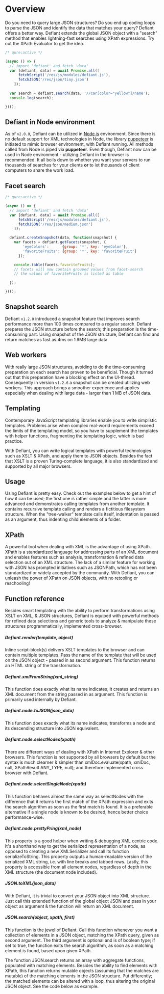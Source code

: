 # Overview

Do you need to query large JSON structures? Do you end up coding loops to parse the JSON and identify the data that matches your query? Defiant offers a better way. Defiant extends the global JSON object with a "search" method that enables lightning-fast searches using XPath expressions. Try out the XPath Evaluator to get the idea.

```js
/* qure:active */

(async () => {
  // import 'defiant' and fetch 'data'
  var [defiant, data] = await Promise.all([
      fetchScript('/res/js/modules/defiant.js'),
      fetchJSON('/res/json/tiny.json')
    ]);
  
  var search = defiant.search(data, '//car[color="yellow"]/name');
  console.log(search);

})();

```

## Defiant in Node environment

As of `v2.0.0`, Defiant can be utilized in [Node.js](https://nodejs.org/) environment. Since there is no default support for XML technologies in Node, the library [puppeteer](https://github.com/GoogleChrome/puppeteer) is initiated to mimic browser environment, with Defiant running. All methods called from Node is piped via __puppeteer__. Even though, Defiant now can be used in Node environment - utilizing Defiant in the browser is recommended. It all boils down to whether you want your servers to run thousands of searches for your clients __or__ to let thousands of client computers to share the work load.

## Facet search

```js
/* qure:active */

(async () => {
  // import 'defiant' and fetch 'data'
  var [defiant, data] = await Promise.all([
      fetchScript('/res/js/modules/defiant.js'),
      fetchJSON('/res/json/medium.json')
    ]);

  defiant.createSnapshot(data, function(snapshot) {
    var facets = defiant.getFacets(snapshot, {
        'eyeColors':      {group: '*', key: 'eyeColor'},
        'favoriteFruits': {group: '*', key: 'favoriteFruit'}
      });

    console.table(facets.favoriteFruits);
    // facets will now contain grouped values from facet-search
    // the values of favoriteFruits is listed as table    

  });

})();

```

## Snapshot search
Defiant `v1.2.0` introduced a snapshot feature that improves search performance more than 100 times compared to a regular search. Defiant prepares the JSON structure before the search; this preparation is the time-consuming part. Using snapshot of the JSON structure, Defiant can find and return matches as fast as 4ms on 1.6MB large data

## Web workers
With really large JSON structures, avoiding to do the time-consuming preparation on each search has proven to be beneficial. Though it turned out that this preparation have a blocking effect on the UI-thread. Consequently in version `v1.2.6` a snapshot can be created utilizing web workers. This approach brings a smoother experience and applies especially when dealing with large data - larger than 1 MB of JSON data.

## Templating
Contemporary JavaScript templating libraries enable you to write simplistic templates. Problems arise when complex real-world requirements exceed the limits of the templating model, so you have to supplement the templates with helper functions, fragmenting the templating logic, which is bad practice.

With Defiant, you can write logical templates with powerful technologies such as XSLT & XPath, and apply them to JSON objects. Besides the fact that XSLT is a proven Turing-complete language, it is also standardized and supported by all major browsers.

## Usage
Using Defiant is pretty easy. Check out the examples below to get a hint of how it can be used; the first one is rather simple and the latter is more advanced and demonstrates calling templates from another template. It contains recursive template calling and renders a fictitious filesystem structure. When the "tree-walker" template calls itself, indentation is passed as an argument, thus indenting child elements of a folder. 

## XPath
A powerful tool when dealing with XML is the advantage of using XPath. XPath is a standardized language for addressing parts of an XML document and enables features such as analysis, transformation & refined data selection out of an XML structure. The lack of a similar feature for working with JSON has prompted initiatives such as JSONPath, which has not been standardized or widely accepted by the community. With Defiant, you can unleash the power of XPath on JSON objects, with no retooling or reschooling!

## Function reference
Besides smart templating with the ability to perform transformations using XSLT on XML, & JSON structures, Defiant is equiped with powerful methods for refined data selections and generic tools to analyze & manipulate these structures programmatically, implemented cross-browser.

##### Defiant.render(template, object)
Inline script-block(s) delivers XSLT templates to the browser and can contain multiple templates. Pass the name of the template that will be used on the JSON object - passed in as second argument. This function returns an HTML string of the transformation.

##### Defiant.xmlFromString(xml_string)
This function does exactly what its name indicates; it creates and returns an XML document from the string passed in as argument. This function is primarily used internally by Defiant.

##### Defiant.node.toJSON(json_data)
This function does exactly what its name indicates; transforms a node and its descending structure into JSON equivalent.

##### Defiant.node.selectNodes(xpath)
There are different ways of dealing with XPath in Internet Explorer & other browsers. This function is not supported by all browsers by default but the syntax is much clearner & simpler than xmlDoc.evaluate(xpath, xmlDoc, null, XPathResult.ANY_TYPE, null); and therefore implemented cross browser with Defiant.

##### Defiant.node.selectSingleNode(xpath) 
This function behaves almost the same way as selectNodes with the difference that it returns the first match of the XPath expression and exits the search algorithm as soon as the first match is found. It is a preferable alternative if a single node is known to be desired, hence better choice performance-wise.

##### Defiant.node.prettyPring(xml_node) 
This property is a good helper when writing & debugging XML centric code. It's a shorthand way to get the serialized representation of a node, as opposed to creating a new XMLSerializer and call its function serializeToString. This property outputs a human-readable version of the serialized XML string, i.e. with line breaks and tabbed rows. Lastly, this property is accessible from all element nodes, regardless of depth in the XML structure (the document node included).

##### JSON.toXML(json_data) 
With Defiant, it is trivial to convert your JSON object into XML structure. Just call this extended function of the global object JSON and pass in your object as argument & the function will return an XML document.

##### JSON.search(object, xpath, first) 
This function is the jewel of Defiant. Call this function whenever you want a collection of elements in a JSON object, matching the XPath query, given as second argument. The third argument is optional and is of boolean type; if set to true, the function exits the search algorithm, as soon as a matching element is found, based upon given XPath.

The function JSON.search returns an array with aggregate functions, populated with matching elements. Besides the ability to find elements with XPath, this function returns mutable objects (assuming that the matches are mutable) of the matching elements in the JSON structure. Put differently; the matched elements can be altered with a loop, thus altering the original JSON object. See the code below as example.



